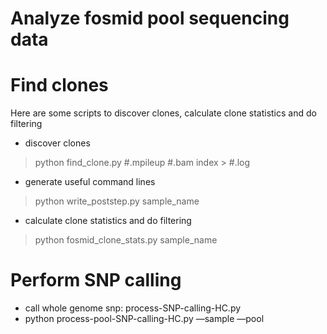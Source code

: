 Analyze fosmid pool sequencing data
==============
# Find clones
Here are some scripts to discover clones, calculate clone statistics and do filtering
* discover clones 
>python find_clone.py #.mpileup #.bam index > #.log
* generate useful command lines
>python write_poststep.py sample_name
* calculate clone statistics and do filtering
>python fosmid_clone_stats.py sample_name
# Perform SNP calling
* call whole genome snp: process-SNP-calling-HC.py
* python process-pool-SNP-calling-HC.py —sample —pool

